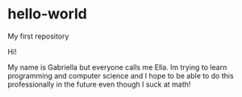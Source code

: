 # hello-world
My first repository

Hi!

My name is Gabriella but everyone calls me Ella. Im trying to learn programming and computer science and I hope to be able to do this professionally in the future even though I suck at math!

